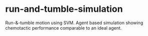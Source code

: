 # run-and-tumble-simulation
Run-&amp;-tumble motion using SVM. Agent based simulation showing chemotactic performance comparable to an ideal agent.
